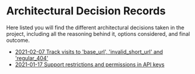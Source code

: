# Architectural Decision Records

Here listed you will find the different architectural decisions taken in the project, including all the reasoning behind it, options considered, and final outcome.

* [2021-02-07 Track visits to 'base_url', 'invalid_short_url' and 'regular_404'](2021-02-07-track-visits-to-base-url-invalid-short-url-and-regular-404.md)
* [2021-01-17 Support restrictions and permissions in API keys](2021-01-17-support-restrictions-and-permissions-in-api-keys.md)

